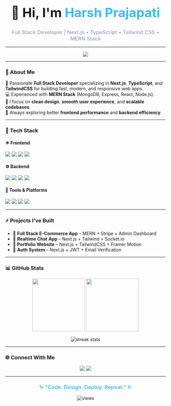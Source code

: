 <!-- Profile Header -->
<div align="center">
  <h1 style="font-size:2.5rem; font-weight:700;">👋 Hi, I'm <span style="color:#38bdf8;">Harsh Prajapati</span></h1>
  <h3 style="color:#94a3b8; font-weight:500;">Full Stack Developer | Next.js • TypeScript • Tailwind CSS • MERN Stack</h3>
</div>

---

<!-- Typing Animation -->
<p align="center">
  <img src="https://readme-typing-svg.herokuapp.com?size=22&duration=4000&color=38BDF8&center=true&vCenter=true&width=600&lines=Full+Stack+Developer;Next.js+%2B+TypeScript;TailwindCSS+Styling;MERN+Stack+Experience;Building+Modern+Web+Apps" />
</p>

---

### 🌟 About Me  
🚀 Passionate **Full Stack Developer** specializing in **Next.js**, **TypeScript**, and **TailwindCSS** for building fast, modern, and responsive web apps.  
💻 Experienced with **MERN Stack** (MongoDB, Express, React, Node.js).  
🎨 I focus on **clean design**, **smooth user experience**, and **scalable codebases**.  
🧠 Always exploring better **frontend performance** and **backend efficiency**.

---

### 🧠 Tech Stack

#### ⚛️ Frontend
<div align="left">
  <img src="https://img.shields.io/badge/Next.js-000000?style=for-the-badge&logo=nextdotjs" />
  <img src="https://img.shields.io/badge/TypeScript-3178C6?style=for-the-badge&logo=typescript&logoColor=white" />
  <img src="https://img.shields.io/badge/TailwindCSS-38BDF8?style=for-the-badge&logo=tailwindcss&logoColor=white" />
  <img src="https://img.shields.io/badge/React-20232A?style=for-the-badge&logo=react&logoColor=61DAFB" />
</div>

#### ⚙️ Backend
<div align="left">
  <img src="https://img.shields.io/badge/Node.js-339933?style=for-the-badge&logo=node.js&logoColor=white" />
  <img src="https://img.shields.io/badge/Express.js-000000?style=for-the-badge&logo=express&logoColor=white" />
  <img src="https://img.shields.io/badge/MongoDB-4EA94B?style=for-the-badge&logo=mongodb&logoColor=white" />
  <img src="https://img.shields.io/badge/REST%20API-02569B?style=for-the-badge" />
</div>

#### 🧰 Tools & Platforms
<div align="left">
  <img src="https://img.shields.io/badge/Vercel-000000?style=for-the-badge&logo=vercel&logoColor=white" />
  <img src="https://img.shields.io/badge/Stripe-626CD9?style=for-the-badge&logo=stripe&logoColor=white" />
  <img src="https://img.shields.io/badge/Postman-FF6C37?style=for-the-badge&logo=postman&logoColor=white" />
  <img src="https://img.shields.io/badge/VS%20Code-007ACC?style=for-the-badge&logo=visualstudiocode&logoColor=white" />
</div>

---

### ⚡ Projects I’ve Built
- 🛒 **Full Stack E-Commerce App** – MERN + Stripe + Admin Dashboard  
- 💬 **Realtime Chat App** – Next.js + Tailwind + Socket.io  
- 🎨 **Portfolio Website** – Next.js + TailwindCSS + Framer Motion  
- 🔐 **Auth System** – Next.js + JWT + Email Verification  

---

### 📊 GitHub Stats

<p align="center">
  <img src="https://github-readme-stats.vercel.app/api?username=kusuo-saiki&show_icons=true&theme=tokyonight&hide_border=true" height="165" />
  <img src="https://github-readme-stats.vercel.app/api/top-langs/?username=kusuo-saiki&layout=compact&theme=tokyonight&hide_border=true" height="165" />
</p>

<p align="center">
  <img src="https://github-readme-streak-stats.herokuapp.com/?user=kusuo-saiki&theme=tokyonight&hide_border=true" alt="streak stats" />
</p>

---

### 🌐 Connect With Me
<p align="center">
  <a href="https://www.linkedin.com/in/your-linkedin/" target="_blank"><img src="https://img.shields.io/badge/LinkedIn-38BDF8?style=for-the-badge&logo=linkedin&logoColor=white" /></a>
  <a href="mailto:yourmail@gmail.com"><img src="https://img.shields.io/badge/Email-38BDF8?style=for-the-badge&logo=gmail&logoColor=white" /></a>
</p>

---

<div align="center">
  <h3 style="font-weight:600; color:#38bdf8;">✨ "Code. Design. Deploy. Repeat." ✨</h3>
  <img src="https://komarev.com/ghpvc/?username=kusuo-saiki&label=Profile%20Views&color=38BDF8&style=flat" alt="views" />
</div>
